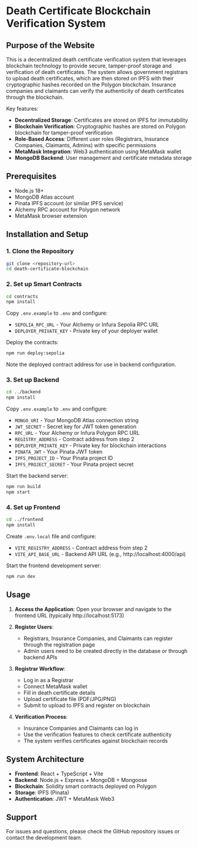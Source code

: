 # Death Certificate Blockchain Verification System

## Purpose of the Website

This is a decentralized death certificate verification system that leverages blockchain technology to provide secure, tamper-proof storage and verification of death certificates. The system allows government registrars to upload death certificates, which are then stored on IPFS with their cryptographic hashes recorded on the Polygon blockchain. Insurance companies and claimants can verify the authenticity of death certificates through the blockchain.

Key features:
- **Decentralized Storage**: Certificates are stored on IPFS for immutability
- **Blockchain Verification**: Cryptographic hashes are stored on Polygon blockchain for tamper-proof verification
- **Role-Based Access**: Different user roles (Registrars, Insurance Companies, Claimants, Admins) with specific permissions
- **MetaMask Integration**: Web3 authentication using MetaMask wallet
- **MongoDB Backend**: User management and certificate metadata storage

## Prerequisites

- Node.js 18+
- MongoDB Atlas account
- Pinata IPFS account (or similar IPFS service)
- Alchemy RPC account for Polygon network
- MetaMask browser extension

## Installation and Setup

### 1. Clone the Repository

```bash
git clone <repository-url>
cd death-certificate-blockchain
```

### 2. Set up Smart Contracts

```bash
cd contracts
npm install
```

Copy `.env.example` to `.env` and configure:
- `SEPOLIA_RPC_URL` - Your Alchemy or Infura Sepolia RPC URL
- `DEPLOYER_PRIVATE_KEY` - Private key of your deployer wallet

Deploy the contracts:
```bash
npm run deploy:sepolia
```

Note the deployed contract address for use in backend configuration.

### 3. Set up Backend

```bash
cd ../backend
npm install
```

Copy `.env.example` to `.env` and configure:
- `MONGO_URI` - Your MongoDB Atlas connection string
- `JWT_SECRET` - Secret key for JWT token generation
- `RPC_URL` - Your Alchemy or Infura Polygon RPC URL
- `REGISTRY_ADDRESS` - Contract address from step 2
- `DEPLOYER_PRIVATE_KEY` - Private key for blockchain interactions
- `PINATA_JWT` - Your Pinata JWT token
- `IPFS_PROJECT_ID` - Your Pinata project ID
- `IPFS_PROJECT_SECRET` - Your Pinata project secret

Start the backend server:
```bash
npm run build
npm start
```

### 4. Set up Frontend

```bash
cd ../frontend
npm install
```

Create `.env.local` file and configure:
- `VITE_REGISTRY_ADDRESS` - Contract address from step 2
- `VITE_API_BASE_URL` - Backend API URL (e.g., http://localhost:4000/api)

Start the frontend development server:
```bash
npm run dev
```

## Usage

1. **Access the Application**: Open your browser and navigate to the frontend URL (typically http://localhost:5173)

2. **Register Users**: 
   - Registrars, Insurance Companies, and Claimants can register through the registration page
   - Admin users need to be created directly in the database or through backend APIs

3. **Registrar Workflow**:
   - Log in as a Registrar
   - Connect MetaMask wallet
   - Fill in death certificate details
   - Upload certificate file (PDF/JPG/PNG)
   - Submit to upload to IPFS and register on blockchain

4. **Verification Process**:
   - Insurance Companies and Claimants can log in
   - Use the verification features to check certificate authenticity
   - The system verifies certificates against blockchain records

## System Architecture

- **Frontend**: React + TypeScript + Vite
- **Backend**: Node.js + Express + MongoDB + Mongoose
- **Blockchain**: Solidity smart contracts deployed on Polygon
- **Storage**: IPFS (Pinata)
- **Authentication**: JWT + MetaMask Web3

## Support

For issues and questions, please check the GitHub repository issues or contact the development team.